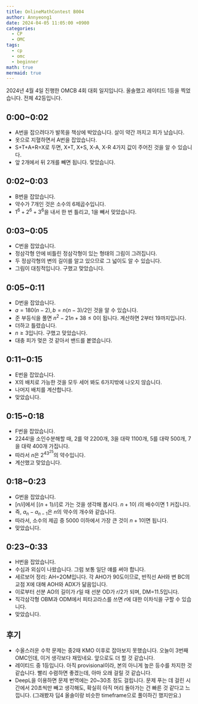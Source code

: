 ```yaml
---
title: OnlineMathContest B004
author: Annyeong1
date: 2024-04-05 11:05:00 +0900
categories:
  - CP
  - OMC
tags:
  - cp
  - omc
  - beginner
math: true
mermaid: true
---
```

2024년 4월 4일 진행한 OMCB 4회 대회 일지입니다. 올솔했고 레이티드 1등을 찍었습니다. 전체 42등입니다.
## 0:00~0:02
- A번을 잡으려다가 발목을 책상에 박았습니다. 살이 약간 까지고 피가 났습니다.
- 옷으로 지혈하면서 A번을 잡았습니다.
- S+T+A+R=X로 두면, X+T, X+S, X-A, X-R 4가지 값이 주어진 것을 알 수 있습니다.
- 앞 2개에서 뒤 2개를 빼면 됩니다. 맞았습니다.

## 0:02~0:03
- B번을 잡았습니다.
- 약수가 7개인 것은 소수의 6제곱수입니다.
- $1^6+2^6+3^6$을 내서 한 번 틀리고, 1을 빼서 맞았습니다.

## 0:03~0:05
- C번을 잡았습니다.
- 정삼각형 안에 비틀린 정삼각형이 있는 형태의 그림이 그려집니다.
- 두 정삼각형의 변의 길이를 알고 있으므로 그 넓이도 알 수 있습니다.
- 그림이 대칭적입니다. 구했고 맞았습니다.

## 0:05~0:11
- D번을 잡았습니다.
- $a=180(n-2), b=n(n-3)/2$인 것을 알 수 있습니다.
- 준 부등식을 풀면 $n^2-21n+38 \leq 0$이 됩니다. 계산하면 2부터 19까지입니다.
- 더하고 틀렸습니다.
- $n\geq3$입니다. 구했고 맞았습니다.
- 대충 피가 멎은 것 같아서 밴드를 봍였습니다.

## 0:11~0:15
- E번을 잡았습니다.
- X의 배치로 가능한 것을 모두 세어 봐도 6가지밖에 나오지 않습니다.
- 나머지 배치를 계산합니다.
- 맞았습니다.

## 0:15~0:18
- F번을 잡았습니다.
- $2244!$을 소인수분해할 때, 2를 약 2200개, 3을 대략 1100개, 5를 대략 500개, 7을 대략 400개 가집니다.
- 따라서 $n$은 $2^43^25$의 약수입니다.
- 계산했고 맞았습니다.

## 0:18~0:23
- G번을 잡았습니다.
- $[n/i]$에서 $[(n+1)/i]$로 가는 것을 생각해 봅시다. $n+1$이 $i$의 배수이면 1 커집니다.
- 즉, $a_n-a_{n-1}$은 $n$의 약수의 개수와 같습니다.
- 따라서, 소수의 제곱 중 5000 이하에서 가장 큰 것이 $n+1$이면 됩니다.
- 맞았습니다.

## 0:23~0:33
- H번을 잡았습니다.
- 수심과 외심이 나왔습니다. 그럼 보통 일단 얘를 써야 합니다.
- 세르보어 정리: AH=2OM입니다. 각 AHO가 90도이므로, 반직선 AH와 변 BC의 교점 X에 대해 AOH와 ADX가 닮음입니다.
- 이로부터 선분 AO의 길이가 $r$일 때 선분 OD가 $r/2$가 되며, DM=11.5입니다.
- 직각삼각형 OBM과 ODM에서 피타고라스를 쓰면 $r$에 대한 이차식을 구할 수 있습니다.
- 맞았습니다.

## 후기
- 수올스러운 수학 문제는 중2때 KMO 이후로 잡아보지 못했습니다. 오늘이 3번째 OMC인데, 이거 생각보다 재밌네요. 앞으로도 더 할 것 같습니다.
- 레이티드 중 1등입니다. 아직 provisional이라, 본의 아니게 높은 등수를 차지한 것 같습니다. 빨리 수렴하면 좋겠는데, 아마 오래 걸릴 것 같습니다.
- DeepL을 이용하면 문제 번역에는 20~30초 정도 걸립니다. 문제 푸는 데 걸린 시간에서 20초씩만 빼고 생각해도, 확실히 아직 머리 돌아가는 건 빠른 것 같다고 느낍니다. (그래봤자 딥4 올솔이랑 비슷한 timeframe으로 풀이하긴 했지만요.)
